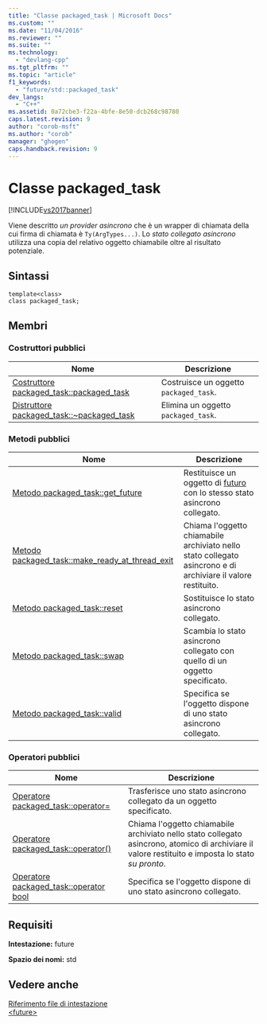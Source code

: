 ```yaml
---
title: "Classe packaged_task | Microsoft Docs"
ms.custom: ""
ms.date: "11/04/2016"
ms.reviewer: ""
ms.suite: ""
ms.technology: 
  - "devlang-cpp"
ms.tgt_pltfrm: ""
ms.topic: "article"
f1_keywords: 
  - "future/std::packaged_task"
dev_langs: 
  - "C++"
ms.assetid: 0a72cbe3-f22a-4bfe-8e50-dcb268c98780
caps.latest.revision: 9
author: "corob-msft"
ms.author: "corob"
manager: "ghogen"
caps.handback.revision: 9
---
```

# Classe packaged_task
[!INCLUDE[vs2017banner](../assembler/inline/includes/vs2017banner.md)]

Viene descritto *un provider asincrono* che è un wrapper di chiamata della cui firma di chiamata è `Ty(ArgTypes...)`.  Lo *stato collegato asincrono* utilizza una copia del relativo oggetto chiamabile oltre al risultato potenziale.  
  
## Sintassi  
  
```  
template<class>  
class packaged_task;  
```  
  
## Membri  
  
### Costruttori pubblici  
  
|Nome|Descrizione|  
|----------|-----------------|  
|[Costruttore packaged\_task::packaged\_task](../Topic/packaged_task::packaged_task%20Constructor.md)|Costruisce un oggetto `packaged_task`.|  
|[Distruttore packaged\_task::~packaged\_task](../Topic/packaged_task::~packaged_task%20Destructor.md)|Elimina un oggetto `packaged_task`.|  
  
### Metodi pubblici  
  
|Nome|Descrizione|  
|----------|-----------------|  
|[Metodo packaged\_task::get\_future](../Topic/packaged_task::get_future%20Method.md)|Restituisce un oggetto di [futuro](../standard-library/future-class.md) con lo stesso stato asincrono collegato.|  
|[Metodo packaged\_task::make\_ready\_at\_thread\_exit](../Topic/packaged_task::make_ready_at_thread_exit%20Method.md)|Chiama l'oggetto chiamabile archiviato nello stato collegato asincrono e di archiviare il valore restituito.|  
|[Metodo packaged\_task::reset](../Topic/packaged_task::reset%20Method.md)|Sostituisce lo stato asincrono collegato.|  
|[Metodo packaged\_task::swap](../Topic/packaged_task::swap%20Method.md)|Scambia lo stato asincrono collegato con quello di un oggetto specificato.|  
|[Metodo packaged\_task::valid](../Topic/packaged_task::valid%20Method.md)|Specifica se l'oggetto dispone di uno stato asincrono collegato.|  
  
### Operatori pubblici  
  
|Nome|Descrizione|  
|----------|-----------------|  
|[Operatore packaged\_task::operator\=](../Topic/packaged_task::operator=%20Operator.md)|Trasferisce uno stato asincrono collegato da un oggetto specificato.|  
|[Operatore packaged\_task::operator\(\)](../Topic/packaged_task::operator\(\)%20Operator.md)|Chiama l'oggetto chiamabile archiviato nello stato collegato asincrono, atomico di archiviare il valore restituito e imposta lo stato *su pronto*.|  
|[Operatore packaged\_task::operator bool](../Topic/packaged_task::operator%20bool%20Operator.md)|Specifica se l'oggetto dispone di uno stato asincrono collegato.|  
  
## Requisiti  
 **Intestazione:** future  
  
 **Spazio dei nomi:** std  
  
## Vedere anche  
 [Riferimento file di intestazione](../standard-library/cpp-standard-library-header-files.md)   
 [\<future\>](../standard-library/future.md)